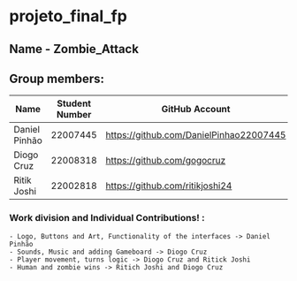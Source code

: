 # projeto_final_fp
## Name - Zombie_Attack


## Group members:
|Name | Student Number | GitHub Account |
|-----|----------------|--------------- |
|Daniel Pinhão| 22007445 | https://github.com/DanielPinhao22007445 |
|Diogo Cruz   | 22008318 | https://github.com/gogocruz|
|Ritik Joshi  | 22002818 | https://github.com/ritikjoshi24 |

### Work division and Individual Contributions! :

    - Logo, Buttons and Art, Functionality of the interfaces -> Daniel Pinhão
    - Sounds, Music and adding Gameboard -> Diogo Cruz
    - Player movement, turns logic -> Diogo Cruz and Ritick Joshi
    - Human and zombie wins -> Ritich Joshi and Diogo Cruz


